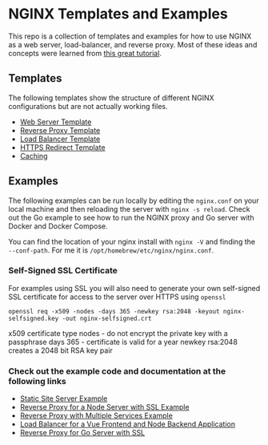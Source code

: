 # NGINX Templates and Examples

This repo is a collection of templates and examples for how to use NGINX as a web server, load-balancer, and reverse proxy. Most of these ideas and concepts were learned from [this great tutorial](https://www.youtube.com/watch?v=q8OleYuqntY&ab_channel=TechWorldwithNana).

## Templates

The following templates show the structure of different NGINX configurations but are not actually working files.

- [Web Server Template](./server/)
- [Reverse Proxy Template](./reverse-proxy/)
- [Load Balancer Template](./load-balancer/)
- [HTTPS Redirect Template](./http-to-https/)
- [Caching](./caching/)

## Examples

The following examples can be run locally by editing the `nginx.conf` on your local machine and then reloading the server with `nginx -s reload`. Check out the Go example to see how to run the NGINX proxy and Go server with Docker and Docker Compose.

You can find the location of your nginx install with `nginx -V` and finding the `--conf-path`. For me it is `/opt/homebrew/etc/nginx/nginx.conf`.

### Self-Signed SSL Certificate

For examples using SSL you will also need to generate your own self-signed SSL certificate for access to the server over HTTPS using `openssl`

`openssl req -x509 -nodes -days 365 -newkey rsa:2048 -keyout nginx-selfsigned.key -out nginx-selfsigned.crt`

x509 certificate type
nodes - do not encrypt the private key with a passphrase
days 365 - certificate is valid for a year
newkey rsa:2048 creates a 2048 bit RSA key pair

### Check out the example code and documentation at the following links

- [Static Site Server Example](./static-site-server/)
- [Reverse Proxy for a Node Server with SSL Example](./node-example/)
- [Reverse Proxy with Multiple Services Example](./docker-compose-multi-container/)
- [Load Balancer for a Vue Frontend and Node Backend Application](./vue-node-example/)
- [Reverse Proxy for Go Server with SSL](./go-example/)
